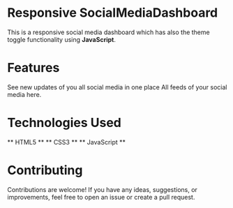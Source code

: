# Responsive SocialMediaDashboard

This is a responsive social media dashboard which has also the theme toggle functionality using **JavaScript**.

# Features
See new updates of you all social media in one place
All feeds of your social media here.

# Technologies Used
** HTML5 **
** CSS3 **
** JavaScript **

# Contributing
Contributions are welcome! If you have any ideas, suggestions, or improvements, feel free to open an issue or create a pull request.
